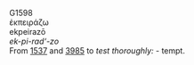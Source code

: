 G1598  
ἐκπειράζω  
ekpeirazō  
*ek-pi-rad‘-zo*  
From [1537](g1537) and [3985](g3985) to *test* *thoroughly:* - tempt.  
